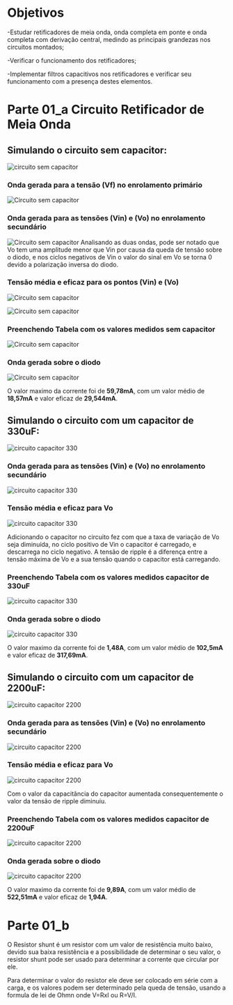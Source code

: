 # Objetivos

-Estudar retificadores de meia onda, onda completa em ponte e onda completa com
derivação central, medindo as principais grandezas nos circuitos montados;

-Verificar o funcionamento dos retificadores;

-Implementar filtros capacitivos nos retificadores e verificar seu funcionamento com a
presença destes elementos.

# Parte 01_a Circuito Retificador de Meia Onda

## Simulando o circuito sem capacitor:

![circuito sem capacitor](https://i.imgur.com/sPdN1qN.jpg)

### Onda gerada para a tensão (Vf) no enrolamento primário

![Circuito sem capacitor](https://i.imgur.com/yQjVFRl.jpg)

### Onda gerada para as tensões (Vin) e (Vo) no enrolamento secundário

![Circuito sem capacitor](https://i.imgur.com/puZ3h3c.jpg)
Analisando as duas ondas, pode ser notado que Vo tem uma amplitude menor que Vin por causa da queda de tensão sobre o diodo, e nos ciclos negativos de Vin o valor do sinal em Vo se torna 0 devido a polarização inversa do diodo.

### Tensão média e eficaz para os pontos (Vin) e (Vo)

![Circuito sem capacitor](https://i.imgur.com/YKA1xoO.jpg)

![Circuito sem capacitor](https://i.imgur.com/KcpyD8T.jpg)

### Preenchendo Tabela com os valores medidos sem capacitor

![Circuito sem capacitor](https://i.imgur.com/2XCefNQ.jpg)


### Onda gerada sobre o diodo

![Circuito sem capacitor](https://i.imgur.com/O1NHbiS.jpg)

O valor maximo da corrente foi de **59,78mA**, com um valor médio de **18,57mA** e valor eficaz de **29,544mA**.



## Simulando o circuito com um capacitor de 330uF:

![circuito capacitor 330](https://i.imgur.com/EolIVNx.jpg)
 
### Onda gerada para as tensões (Vin) e (Vo) no enrolamento secundário

![circuito capacitor 330](https://i.imgur.com/DIGYflf.jpg)

### Tensão média e eficaz para Vo

![circuito capacitor 330](https://i.imgur.com/IcDpRdl.jpg)

Adicionando o capacitor no circuito fez com que a taxa de variação de Vo seja diminuída, no ciclo positivo de Vin o capacitor é carregado, e descarrega no ciclo negativo. A tensão de ripple é a diferença entre a tensão máxima de Vo e a sua tensão quando o capacitor está carregando.

### Preenchendo Tabela com os valores medidos capacitor de 330uF

![circuito capacitor 330](https://i.imgur.com/A1Kd0Dl.jpg)

### Onda gerada sobre o diodo

![circuito capacitor 330](https://i.imgur.com/Eku99v3.jpg)

O valor maximo da corrente foi de **1,48A**, com um valor médio de **102,5mA** e valor eficaz de **317,69mA**.

## Simulando o circuito com um capacitor de 2200uF:

![circuito capacitor 2200](https://i.imgur.com/cfcw5OL.jpg)

### Onda gerada para as tensões (Vin) e (Vo) no enrolamento secundário

![circuito capacitor 2200](https://i.imgur.com/hrg0ZYf.jpg)

### Tensão média e eficaz para Vo

![circuito capacitor 2200](https://i.imgur.com/bcgES7i.jpg)

Com o valor da capacitância do capacitor aumentada consequentemente o valor da tensão de ripple diminuiu.

### Preenchendo Tabela com os valores medidos capacitor de 2200uF

![circuito capacitor 2200](https://i.imgur.com/5wv4ezy.jpg)

### Onda gerada sobre o diodo

![circuito capacitor 2200](https://i.imgur.com/jmP5QY1.jpg)

O valor maximo da corrente foi de **9,89A**, com um valor médio de **522,51mA** e valor eficaz de **1,94A**.







# Parte 01_b

O Resistor shunt é um resistor com um valor de resistência muito baixo, devido sua baixa resistência e a possibilidade de determinar o seu valor, o resistor shunt pode ser usado para determinar a corrente que circular por ele.

Para determinar o valor do resistor ele deve ser colocado em série com a carga, e os valores podem ser determinado pela queda de tensão, usando a formula de lei de Ohmn onde V=RxI ou R=V/I.


